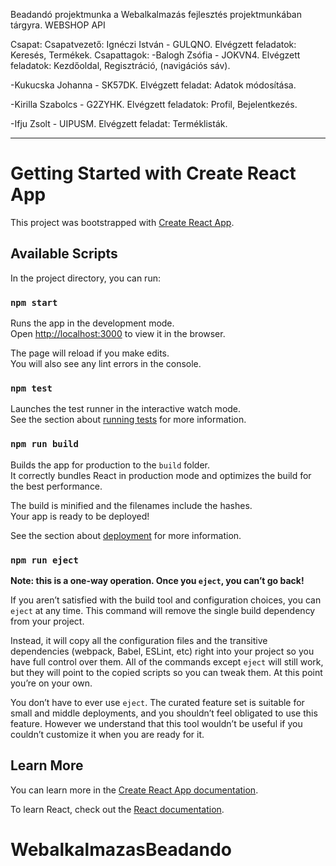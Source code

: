 Beadandó projektmunka a Webalkalmazás fejlesztés projektmunkában tárgyra.
WEBSHOP API

Csapat:
Csapatvezető: Ignéczi István - GULQNO. 
Elvégzett feladatok: Keresés, Termékek.
Csapattagok: 
-Balogh Zsófia - JOKVN4. 
Elvégzett feladatok: Kezdőoldal, Regisztráció, (navigációs sáv).

-Kukucska Johanna - SK57DK. 
Elvégzett feladat: Adatok módosítása.

-Kirilla Szabolcs - G2ZYHK. 
Elvégzett feladatok: Profil, Bejelentkezés.

-Ifju Zsolt - UIPUSM.
Elvégzett feladat: Terméklisták.

----------------------------------------------------------------

# Getting Started with Create React App

This project was bootstrapped with [Create React App](https://github.com/facebook/create-react-app).

## Available Scripts

In the project directory, you can run:

### `npm start`

Runs the app in the development mode.\
Open [http://localhost:3000](http://localhost:3000) to view it in the browser.

The page will reload if you make edits.\
You will also see any lint errors in the console.

### `npm test`

Launches the test runner in the interactive watch mode.\
See the section about [running tests](https://facebook.github.io/create-react-app/docs/running-tests) for more information.

### `npm run build`

Builds the app for production to the `build` folder.\
It correctly bundles React in production mode and optimizes the build for the best performance.

The build is minified and the filenames include the hashes.\
Your app is ready to be deployed!

See the section about [deployment](https://facebook.github.io/create-react-app/docs/deployment) for more information.

### `npm run eject`

**Note: this is a one-way operation. Once you `eject`, you can’t go back!**

If you aren’t satisfied with the build tool and configuration choices, you can `eject` at any time. This command will remove the single build dependency from your project.

Instead, it will copy all the configuration files and the transitive dependencies (webpack, Babel, ESLint, etc) right into your project so you have full control over them. All of the commands except `eject` will still work, but they will point to the copied scripts so you can tweak them. At this point you’re on your own.

You don’t have to ever use `eject`. The curated feature set is suitable for small and middle deployments, and you shouldn’t feel obligated to use this feature. However we understand that this tool wouldn’t be useful if you couldn’t customize it when you are ready for it.

## Learn More

You can learn more in the [Create React App documentation](https://facebook.github.io/create-react-app/docs/getting-started).

To learn React, check out the [React documentation](https://reactjs.org/).
# WebalkalmazasBeadando
